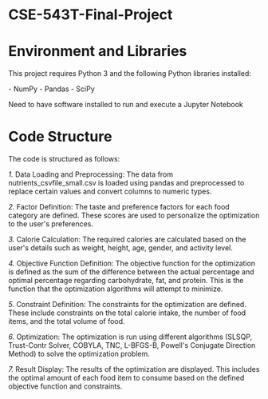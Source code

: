 # CSE-543T-Final-Project
# Environment and Libraries

This project requires Python 3 and the following Python libraries installed:

*-* NumPy
*-* Pandas
*-* SciPy

Need to have software installed to run and execute a Jupyter Notebook

# Code Structure

The code is structured as follows:

*1.* Data Loading and Preprocessing: The data from nutrients_csvfile_small.csv is loaded using pandas and preprocessed to replace certain values and convert columns to numeric types.

*2.* Factor Definition: The taste and preference factors for each food category are defined. These scores are used to personalize the optimization to the user's preferences.

*3.* Calorie Calculation: The required calories are calculated based on the user's details such as weight, height, age, gender, and activity level.

*4.* Objective Function Definition: The objective function for the optimization is defined as the sum of the difference between the actual percentage and optimal percentage regarding carbohydrate, fat, and protein. This is the function that the optimization algorithms will attempt to minimize.

*5.* Constraint Definition: The constraints for the optimization are defined. These include constraints on the total calorie intake, the number of food items, and the total volume of food.

*6.* Optimization: The optimization is run using different algorithms (SLSQP, Trust-Contr Solver, COBYLA, TNC, L-BFGS-B, Powell's Conjugate Direction Method) to solve the optimization problem.

*7.* Result Display: The results of the optimization are displayed. This includes the optimal amount of each food item to consume based on the defined objective function and constraints.
